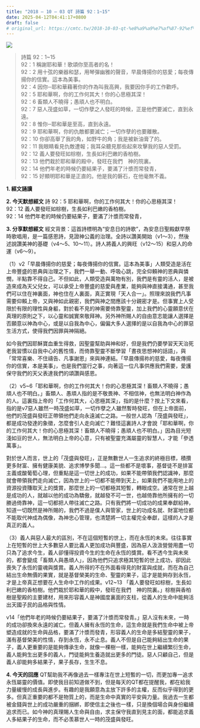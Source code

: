 ```yaml
---
title: "2018 – 10 – 03 QT 詩篇 92：1~15"
date: 2025-04-12T04:41:17+0800
draft: false
# original_url: https://cmtc.tw/2018-10-03-qt-%e8%a9%a9%e7%af%87-92%ef%bc%9a115
---
```


![](/images/qt.jpg)
> 詩篇 92：1\~15  
> 92：1 稱謝耶和華！歌頌你至高者的名！  
> 92：2 用十弦的樂器和瑟，用琴彈幽雅的聲音，早晨傳揚你的慈愛；每夜傳揚你的信實。這本為美事。  
> 92：4 因你─耶和華藉著你的作為叫我高興，我要因你手的工作歡呼。  
> 92：5 耶和華啊，你的工作何其大！你的心思極其深！  
> 92：6 畜類人不曉得；愚頑人也不明白。  
> 92：7 惡人茂盛如草，一切作孽之人發旺的時候，正是他們要滅亡，直到永遠。  
> 92：8 惟你─耶和華是至高，直到永遠。  
> 92：9 耶和華啊，你的仇敵都要滅亡；一切作孽的也要離散。  
> 92：10 你卻高舉了我的角，如野牛的角；我是被新油膏了的。  
> 92：11 我眼睛看見仇敵遭報；我耳朵聽見那些起來攻擊我的惡人受罰。  
> 92：12 義人要發旺如棕樹，生長如利巴嫩的香柏樹。  
> 92：13 他們栽於耶和華的殿中，發旺在我們　神的院裏。  
> 92：14 他們年老的時候仍要結果子，要滿了汁漿而常發青，  
> 92：15 好顯明耶和華是正直的。他是我的磐石，在他毫無不義。

**1. 經文誦讀**

**2.  今天默想經文**
詩 92：5 耶和華啊，你的工作何其大！你的心思極其深！  
92：12 義人要發旺如棕樹，生長如利巴嫩的香柏樹。  
92：14 他們年老的時候仍要結果子，要滿了汁漿而常發青，

**3. 分享默想經文**
經文背景：這首詩標明為“安息日的詩歌”，為安息日聖殿獻早祭時歌唱用，是一篇感恩詩，見證神公義的治理。全詩以讚美開始（v1～3），然後述說讚美神的基礎（v4～5、10～11）。詩人將義人的興旺（v12～15）和惡人的命運（v6～9）。

（1）v2「早晨傳揚你的慈愛；每夜傳揚你的信實。這本為美事」人類受造是活在上帝豐盛的恩典與治理之下，我們一舉一動、呼吸心跳，完全仰頼神的恩典與憐憫，半點靠不得自己。不但如此，人類受造與萬物有別，我們是有靈的活人，是被造來成為天父兒女，可以承受上帝豐盛的慈愛與產業，能夠與神直接溝通，甚至我們可以住在神裏面，神也住在人裏面，真正實現「天人合一」。照理來說我們凡事需要仰賴上帝，又與神如此親密，我們與神之間應該十分親密才是。但事實上人受限於有限的理性與身軀，對於看不見的神需要倚靠聖靈，加上我們的心靈願意伏在真理的原則之下，以心靈和誠實來敬拜神。另外神所賜人的自由意志能讓人選擇是否願意以神為中心，或是以自我為中心，偏偏大多人選擇的是以自我為中心的罪惡生活方式，使得我們因罪與神隔絕。

如今我們因耶穌寶血重生得救，因聖靈幫助與神和好，但是我們仍要學習天天治死老我習慣以自我中心的舊性情，而倚靠聖靈不斷學習「晝夜思想神的話語」，與「常常喜樂、不住禱告、凡事謝恩」來與神連結。「早晨傳揚祢的慈愛，每夜傳揚你的信實，本是美事」，也是我們當行之事，向著這一位凡事供應我們需要，愛護保守我們的天父表達我們的頌讚與感恩。

（2）v5\~6「耶和華啊，你的工作何其大！你的心思極其深！畜類人不曉得；愚頑人也不明白。」畜類人、愚頑人指的是不敬畏神、不相信神，也無法明白神作為的人。這裏指上帝的「工作何其大，心思極其深」，指的是什麼？按上下文來看，指的是v7惡人雖然一時茂盛如草，一切作孽之人雖然暫時發旺，但在上帝面前，他們的茂盛與發旺正帶領他們走向永遠滅亡之路。一般世人認為「茂盛與發旺」，都是成功發達的象徵，怎麼會引人走向滅亡？難怪這裏詩人才會說「耶和華啊，你的工作何其大！你的心思極其深！畜類人不曉得；愚頑人也不明白。」因為目光短淺如豆的世人，無法明白上帝的心意，只有被聖靈充滿屬靈的智慧人，才能「參透萬事」。

對於世人而言，世上的「茂盛與發旺」，正是無數世人一生追求的終極目標，積攢更多財富、擁有健康美貌、追求博學多聞…。這一些都不是壞事，基督徒不是排富主義或酸葡萄心理，但重點是這一切世上的成功，如果不能帶領我們認識神，那麼就會帶領我們走向滅亡，因為世上的一切都不能帶到天上，如果我們不能用地上的資源投資賺取天上的獎賞，那麼世上的一切都極其短暫，轉眼成空。通常在世上越是成功的人，就越以他的成功為驕傲，就越發不可一世，也越倚靠他所擁有的一切勝過倚靠神，這一切都把人帶往滅亡之路。只有我們將一切成功的成果奉獻給神，知道一切既然是神所賜的，我們不過是僕人與管家，世上的功成名就、財富地位都不能取代神成為偶像，為神忠心管理，也清楚將一切主權完全奉獻，這樣的人才是真正的義人。

（3）義人與惡人最大的區別，不在這個短暫的世上，而在永恆的未來。往往事實上在短暫的世上大多數惡人要比義人更加成功與豐盛，因為惡人汲汲營營用盡一切只為了追求今生，義人卻懂得投資今生的生命在永恆的獎賞。看不透今生與未來的，都會變成「畜類人與愚頑人」，因為他們只追求極其短暫的世上成功，卻因此喪失了永恆的靈魂與獎賞。義人所得的不在外面看得見的財富與成就，而在為自己結出生命無價的果實，就是基督榮美的生命、聖靈的果子，這才是能夠存到永恆，才是上帝真正想要在人生命中工作的成果。v12\~13 「義人要發旺如棕樹，生長如利巴嫩的香柏樹。他們栽於耶和華的殿中，發旺在我們　神的院裏。」棕樹與香柏樹是聖殿的主要建材，用來形容義人是神國度裏面的支柱，從義人的生命中能夠活出天國子民的品格與性情。

v14「他們年老的時候仍要結果子，要滿了汁漿而常發青。」惡人沒有未來，一時的成功卻換來永遠的滅亡。但義人擁有永恆的生命，這生命就是我們生命中被上帝塑造成就的生命與品格，要滿了汁漿而發青，形容義人的生命是多結聖靈的果子，滿有基督榮美的性情，存到永恆，永不止息。義人不但是自己能夠結出生命的果子，義人更重要的是能夠傳承生命，就像一棵樹一樣，能夠在世上繼續繁衍生命，義人能夠生出更多的義人，門徒能夠生養造就出更多的門徒。惡人只顧自己，但是義人卻能夠多結果子，果子長存，生生不息。

**4. 今天的回應**
QT幫助我不再像過去一樣專注在世上短暫的一切，而更加專一追求永恆屬靈的價值。即使我目前知道做不到，但是每天的QT都在提醒我，都在給我力量緩慢的成長與進步。有趣的是我願意為主放下許多的主權，反而似乎得到的更多。但真正重要的都不是物質上的，而是生命中真實的平安與力量。我過去一生都被金錢與世上的成功嚴重的捆綁，即使信主之後也一樣，只是換個場合與身份繼續追求而已。如今神的真理賜人生命與自由，求主保守我直到見主的面，都能追求義人多結果子的生命，而不必羡慕世人一時的茂盛與發旺。
